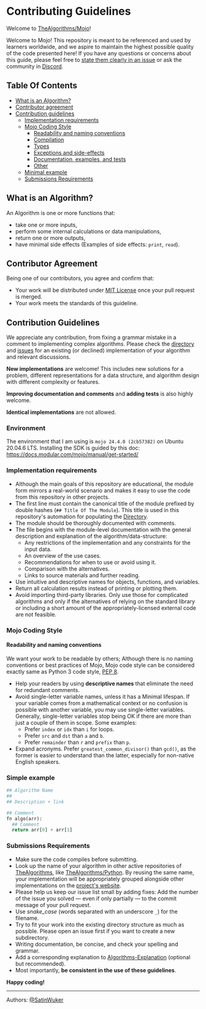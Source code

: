# Contributing Guidelines

Welcome to [TheAlgorithms/Mojo](https://github.com/TheAlgorithms/Mojo)!

Welcome to Mojo! This repository is meant to be referenced and used by learners worldwide, and we aspire to maintain the highest possible quality of the code presented here! If you have any questions or concerns about this guide, please feel free to [state them clearly in an issue](https://github.com/TheAlgorithms/Mojo/issues/new) or ask the community in [Discord](https://the-algorithms.com/discord).

## Table Of Contents

* [What is an Algorithm?](#what-is-an-algorithm)
* [Contributor agreement](#contributor-agreement)
* [Contribution guidelines](#contribution-guidelines)
  + [Implementation requirements](#implementation-requirements)
  + [Mojo Coding Style](#Mojo-coding-style)
    - [Readability and naming conventions](#readability-and-naming-conventions)
    - [Compilation](#compilation)
    - [Types](#types)
    - [Exceptions and side-effects](#exceptions-and-side-effects)
    - [Documentation, examples, and tests](#documentation-examples-and-tests)
    - [Other](#other)
  + [Minimal example](#Minimal-example)
  + [Submissions Requirements](#submissions-requirements)

## What is an Algorithm?

An Algorithm is one or more functions that:

- take one or more inputs,
- perform some internal calculations or data manipulations,
- return one or more outputs,
- have minimal side effects (Examples of side effects: `print`, `read`).

## Contributor Agreement

Being one of our contributors, you agree and confirm that:

- Your work will be distributed under [MIT License](LICENSE) once your pull request is merged.
- Your work meets the standards of this guideline.

## Contribution Guidelines

We appreciate any contribution, from fixing a grammar mistake in a comment to implementing complex algorithms. Please check the [directory](DIRECTORY.md) and [issues](https://github.com/TheAlgorithms/Mojo/issues/) for an existing (or declined) implementation of your algorithm and relevant discussions.

**New implementations** are welcome! This includes new solutions for a problem, different representations for a data structure, and algorithm design with different complexity or features.

**Improving documentation and comments** and **adding tests** is also highly welcome.

**Identical implementations** are not allowed.

### Environment
The environment that I am using is `mojo 24.4.0 (2cb57382)` on Ubuntu 20.04.6 LTS.
Installing the SDK is guided by this doc: https://docs.modular.com/mojo/manual/get-started/

### Implementation requirements

- Although the main goals of this repository are educational, the module form mirrors a real-world scenario and makes it easy to use the code from this repository in other projects.
- The first line must contain the canonical title of the module prefixed by double hashes (`## Title Of The Module`). This title is used in this repository's automation for populating the [Directory](DIRECTORY.md).
- The module should be thoroughly documented with comments.
- The file begins with the module-level documentation with the general description and explanation of the algorithm/data-structure:
  * Any restrictions of the implementation and any constraints for the input data.
  * An overview of the use cases.
  * Recommendations for when to use or avoid using it.
  * Comparison with the alternatives.
  * Links to source materials and further reading.
- Use intuitive and descriptive names for objects, functions, and variables.
- Return all calculation results instead of printing or plotting them.
- Avoid importing third-party libraries. Only use those for complicated algorithms and only if the alternatives of relying on the standard library or including a short amount of the appropriately-licensed external code are not feasible.
### Mojo Coding Style

#### Readability and naming conventions

We want your work to be readable by others; Although there is no naming conventions or best practices of Mojo, Mojo code style can be considered exactly same as Python 3 code style, [PEP 8](https://peps.python.org/pep-0008/).

- Help your readers by using **descriptive names** that eliminate the need for redundant comments.
- Avoid single-letter variable names, unless it has a Minimal lifespan. If your variable comes from a mathematical context or no confusion is possible with another variable, you may use single-letter variables. Generally, single-letter variables stop being OK if there are more than just a couple of them in scope. Some examples:
  * Prefer `index` or `idx` than `i` for loops.
  * Prefer `src` and `dst` than `a` and `b`.
  * Prefer `remainder` than `r` and `prefix` than `p`.
- Expand acronyms. Prefer `greatest_common_divisor()` than `gcd()`, as the former is easier to understand than the latter, especially for non-native English speakers.

### Simple example

```Python
## Algorithm Name
##
## Description + link

## Comment
fn algo(arr):
  ## Comment
  return arr[0] + arr[1]

```

### Submissions Requirements

- Make sure the code compiles before submitting.
- Look up the name of your algorithm in other active repositories of [TheAlgorithms](https://github.com/TheAlgorithms/), like [TheAlgorithms/Python](https://github.com/TheAlgorithms/Python). By reusing the same name, your implementation will be appropriately grouped alongside other implementations on the [project's website](https://the-algorithms.com/).
- Please help us keep our issue list small by adding fixes: Add the number of the issue you solved — even if only partially — to the commit message of your pull request.
- Use *snake_case* (words separated with an underscore `_`) for the filename.
- Try to fit your work into the existing directory structure as much as possible. Please open an issue first if you want to create a new subdirectory.
- Writing documentation, be concise, and check your spelling and grammar.
- Add a corresponding explanation to [Algorithms-Explanation](https://github.com/TheAlgorithms/Algorithms-Explanation) (optional but recommended).
- Most importantly, **be consistent in the use of these guidelines**.

**Happy coding!**

---

Authors: [@SatinWuker](https://github.com/SatinWuker)
